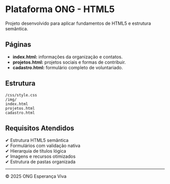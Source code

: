 # Plataforma ONG - HTML5
Projeto desenvolvido para aplicar fundamentos de HTML5 e estrutura semântica.

## Páginas
- **index.html:** informações da organização e contatos.
- **projetos.html:** projetos sociais e formas de contribuir.
- **cadastro.html:** formulário completo de voluntariado.

## Estrutura
```
/css/style.css
/img/
index.html
projetos.html
cadastro.html
```

## Requisitos Atendidos
✔ Estrutura HTML5 semântica  
✔ Formulários com validação nativa  
✔ Hierarquia de títulos lógica  
✔ Imagens e recursos otimizados  
✔ Estrutura de pastas organizada  

---
© 2025 ONG Esperança Viva

